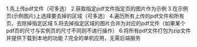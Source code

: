 1.先上传pdf文件（可多选）
2.获取指定pdf文件指定页的图片作为示例
3.在示例页(示例图片)上选择要去掉的区域（可多选）
4.遍历所有上传的pdf文件和所有页，去除掉指定区域
5.将去掉指定区域的图片合并为对应的pdf文件（如果某个pdf页的尺寸与实例页的尺寸不同则不进行操作）
6.将所有pdf文件打包为zip文件并提供下载到本地的功能
7.完全的单机应用，无需后端服务